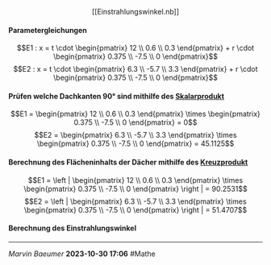 <span style="display:block;width:fit-content;margin:auto;">[[Einstrahlungswinkel.nb]]</span> 
#### Parametergleichungen
$$E1 : x = t \cdot \begin{pmatrix} 12 \\ 0.6 \\ 0.3 \end{pmatrix} + r \cdot \begin{pmatrix} 0.375 \\ -7.5 \\ 0 \end{pmatrix}$$$$E2 : x = t \cdot  \begin{pmatrix} 6.3 \\ -5.7 \\ 3.3 \end{pmatrix} + r \cdot \begin{pmatrix} 0.375 \\ -7.5 \\ 0 \end{pmatrix}$$
#### Prüfen welche Dachkanten 90° sind mithilfe des [Skalarprodukt](2%20Lernzettel%20Skalarprodukt,%20Kreuzprodukt,%20Winkelberechnung.md)
$$E1 = \begin{pmatrix} 12 \\ 0.6 \\ 0.3 \end{pmatrix} \times \begin{pmatrix} 0.375 \\ -7.5 \\ 0 \end{pmatrix} = 0$$
$$E2 = \begin{pmatrix} 6.3 \\ -5.7 \\ 3.3 \end{pmatrix} \times \begin{pmatrix} 0.375 \\ -7.5 \\ 0 \end{pmatrix} = 45.1125$$
#### Berechnung des Flächeninhalts der Dächer mithilfe des [Kreuzprodukt](2%20Lernzettel%20Skalarprodukt,%20Kreuzprodukt,%20Winkelberechnung.md)
$$E1 = \left | \begin{pmatrix} 12 \\ 0.6 \\ 0.3 \end{pmatrix} \times \begin{pmatrix} 0.375 \\ -7.5 \\ 0 \end{pmatrix} \right | = 90.2531$$
$$E2 = \left | \begin{pmatrix} 6.3 \\ -5.7 \\ 3.3 \end{pmatrix} \times \begin{pmatrix} 0.375 \\ -7.5 \\ 0 \end{pmatrix} \right | = 51.4707$$
#### Berechnung des Einstrahlungswinkel
---
*Marvin Baeumer* **2023-10-30 17:06** #Mathe